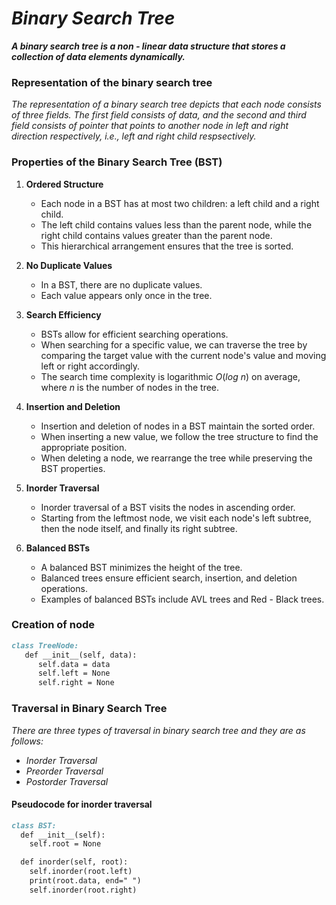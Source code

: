 # _Binary Search Tree_

***A binary search tree is a non - linear data structure that stores a collection of data elements dynamically.***

### Representation of the binary search tree
_The representation of a binary search tree depicts that each node consists of three fields. The first field consists of data, and the second and third field consists of pointer that points to another node in left and right direction respectively, i.e., left and right child respsectively._

### Properties of the Binary Search Tree (BST)
1. **Ordered Structure**
    * Each node in a BST has at most two children: a left child and a right child.
    * The left child contains values less than the parent node, while the right child contains values greater than the parent node.
    * This hierarchical arrangement ensures that the tree is sorted.
  
2. **No Duplicate Values**
    * In a BST, there are no duplicate values.
    * Each value appears only once in the tree.
  
3. **Search Efficiency**
    * BSTs allow for efficient searching operations.
    * When searching for a specific value, we can traverse the tree by comparing the target value with the current node's value and moving left or right accordingly.
    * The search time complexity is logarithmic $O(log$ $n)$ on average, where $n$ is the number of nodes in the tree.
  
4. **Insertion and Deletion**
      * Insertion and deletion of nodes in a BST maintain the sorted order.
      * When inserting a new value, we follow the tree structure to find the appropriate position.
      * When deleting a node, we rearrange the tree while preserving the BST properties.
  
5. **Inorder Traversal**
      * Inorder traversal of a BST visits the nodes in ascending order.
      * Starting from the leftmost node, we visit each node's left subtree, then the node itself, and finally its right subtree.
  
6. **Balanced BSTs**
      * A balanced BST minimizes the height of the tree.
      * Balanced trees ensure efficient search, insertion, and deletion operations.
      * Examples of balanced BSTs include AVL trees and Red - Black trees.
  
### Creation of node
```md
class TreeNode:
   def __init__(self, data):
      self.data = data
      self.left = None
      self.right = None
```

### Traversal in Binary Search Tree
_There are three types of traversal in binary search tree and they are as follows:_
   * _Inorder Traversal_
   * _Preorder Traversal_
   * _Postorder Traversal_

#### Pseudocode for inorder traversal
```md
class BST:
  def __init__(self):
    self.root = None

  def inorder(self, root):
    self.inorder(root.left)
    print(root.data, end=" ")
    self.inorder(root.right)
```
